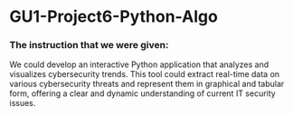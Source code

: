 # GU1-Project6-Python-Algo

### The instruction that we were given:
We could develop an interactive Python application that analyzes and visualizes cybersecurity trends. This tool could extract real-time data on various cybersecurity threats and represent them in graphical and tabular form, offering a clear and dynamic understanding of current IT security issues.
